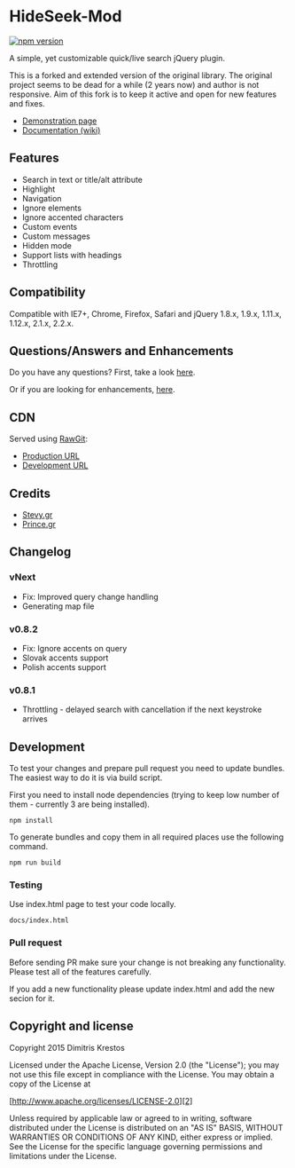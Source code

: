 # HideSeek-Mod

[![npm version](https://badge.fury.io/js/hideseek-mod.png)](http://badge.fury.io/js/hideseek-mod)

A simple, yet customizable quick/live search jQuery plugin.

This is a forked and extended version of the original library. The original project seems to be dead for a while (2 years now) and author is not responsive. Aim of this fork is to keep it active and open for new features and fixes.

* [Demonstration page][1]
* [Documentation (wiki)][3]

## Features

* Search in text or title/alt attribute
* Highlight
* Navigation
* Ignore elements
* Ignore accented characters
* Custom events
* Custom messages
* Hidden mode
* Support lists with headings
* Throttling

## Compatibility

Compatible with IE7+, Chrome, Firefox, Safari
and jQuery 1.8.x, 1.9.x, 1.11.x, 1.12.x, 2.1.x, 2.2.x.

## Questions/Answers and Enhancements

Do you have any questions? First, take a look [here][6].

Or if you are looking for enhancements, [here][7].

## CDN
Served using [RawGit][8]:
* [Production URL][9]
* [Development URL][10]

## Credits
* [Stevy.gr][4]
* [Prince.gr][5]

## Changelog
### vNext
* Fix: Improved query change handling
* Generating map file
### v0.8.2
* Fix: Ignore accents on query
* Slovak accents support
* Polish accents support
### v0.8.1
* Throttling - delayed search with cancellation if the next keystroke arrives

## Development
To test your changes and prepare pull request you need to update bundles. The easiest way to do it is via build script.

First you need to install node dependencies (trying to keep low number of them - currently 3 are being installed).
```
npm install
```

To generate bundles and copy them in all required places use the following command.
```
npm run build
```

### Testing
Use index.html page to test your code locally.
```
docs/index.html
```

### Pull request
Before sending PR make sure your change is not breaking any functionality. Please test all of the features carefully.

If you add a new functionality please update index.html and add the new secion for it.

## Copyright and license

Copyright 2015 Dimitris Krestos

Licensed under the Apache License, Version 2.0 (the "License");
you may not use this file except in compliance with the License.
You may obtain a copy of the License at

[http://www.apache.org/licenses/LICENSE-2.0][2]

Unless required by applicable law or agreed to in writing, software
distributed under the License is distributed on an "AS IS" BASIS,
WITHOUT WARRANTIES OR CONDITIONS OF ANY KIND, either express or implied.
See the License for the specific language governing permissions and
limitations under the License.

  [1]: http://maxwroc.github.io/HideSeek-Mod/
  [2]: http://www.apache.org/licenses/LICENSE-2.0
  [3]: https://github.com/maxwroc/HideSeek/wiki
  [4]: http://stevy.gr/
  [5]: http://prince.gr/
  [6]: https://github.com/maxwroc/HideSeek-Mod/issues?utf8=%E2%9C%93&q=label%3Aquestion
  [7]: https://github.com/maxwroc/HideSeek-Mod/issues?utf8=%E2%9C%93&q=label%3Aenhancement
  [8]: https://rawgit.com/
  [9]: https://unpkg.com/hideseek-mod/dist/jquery.hideseek-mod.min.js
  [10]: https://unpkg.com/hideseek-mod/dist/jquery.hideseek-mod.js
